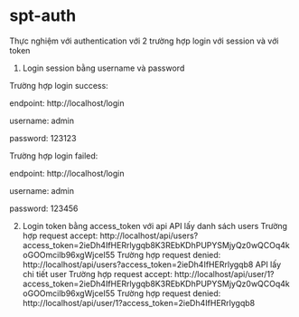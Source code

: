# spt-auth
Thực nghiệm với authentication với 2 trường hợp login với session và với token
1. Login session bằng username và password

Trường hợp login success:

endpoint: http://localhost/login

username: admin

password: 123123

Trường hợp login failed:

endpoint: http://localhost/login

username: admin

password: 123456

2. Login token bằng access_token với api
API lấy danh sách users
    Trường hợp request accept:
    http://localhost/api/users?access_token=2ieDh4IfHERrlygqb8K3REbKDhPUPYSMjyQz0wQCOq4koGOOmcilb96xgWjceI55
    Trường hợp request denied:
    http://localhost/api/users?access_token=2ieDh4IfHERrlygqb8
API lấy chi tiết user
    Trường hợp request accept:
    http://localhost/api/user/1?access_token=2ieDh4IfHERrlygqb8K3REbKDhPUPYSMjyQz0wQCOq4koGOOmcilb96xgWjceI55
    Trường hợp request denied:
    http://localhost/api/user/1?access_token=2ieDh4IfHERrlygqb8
